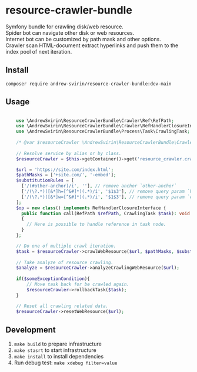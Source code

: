 # resource-crawler-bundle

Symfony bundle for crawling disk/web resource.  
Spider bot can navigate other disk or web resources.  
Internet bot can be customized by path mask and other options.  
Crawler scan HTML-document extract hyperlinks and push them to the index pool of next iteration.

## Install

`composer require andrew-svirin/resource-crawler-bundle:dev-main`

## Usage

```php

    use \AndrewSvirin\ResourceCrawlerBundle\Crawler\Ref\RefPath;  
    use \AndrewSvirin\ResourceCrawlerBundle\Crawler\RefHandlerClosureInterface;  
    use \AndrewSvirin\ResourceCrawlerBundle\Process\Task\CrawlingTask;  
    
    /* @var $resourceCrawler \AndrewSvirin\ResourceCrawlerBundle\Crawler\ResourceCrawler */
    
    // Resolve service by alias or by class.
    $resourceCrawler = $this->getContainer()->get('resource_crawler.crawler');

    $url = 'https://site.com/index.html';
    $pathMasks = ['+site.com/', '-embed'];
    $substitutionRules = [
      ['/(#other-anchor)/i', ''], // remove anchor `other-anchor`
      ['/(\?.*)([&*]h=[^&#]*)(.*)/i', '$1$3'], // remove query param `h`
      ['/(\?.*)([&*]w=[^&#]*)(.*)/i', '$1$3'], // remove query param `w`
    ];
    $op = new class() implements RefHandlerClosureInterface {
      public function call(RefPath $refPath, CrawlingTask $task): void
      {
        // Here is possible to handle reference in task node.
      }
    };

    // Do one of multiple crawl iteration.
    $task = $resourceCrawler->crawlWebResource($url, $pathMasks, $substitutionRules, $op);
    
    // Take analyze of resource crawling.
    $analyze = $resourceCrawler->analyzeCrawlingWebResource($url);
    
    if($someExceptionCondition){
        // Move task back for be crawled again.
        $resourceCrawler->rollbackTask($task);
    }

    // Reset all crawling related data.
    $resourceCrawler->resetWebResource($url);
```

## Development

1. `make build` to prepare infrastructure
2. `make stasrt` to start infrastructure
3. `make install` to install dependencies
4. Run debug test: `make xdebug filter=value`
